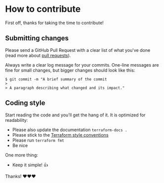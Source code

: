 # How to contribute

First off, thanks for taking the time to contribute!

## Submitting changes

Please send a GitHub Pull Request with a clear list of what you've done (read more about [pull requests](http://help.github.com/pull-requests/)).

Always write a clear log message for your commits. One-line messages are fine for small changes, but bigger changes should look like this:

```
$ git commit -m "A brief summary of the commit
> 
> A paragraph describing what changed and its impact."
```

## Coding style

Start reading the code and you'll get the hang of it. It is optimized for readability:

* Please also update the documentation `terraform-docs .`
* Please stick to the [Terraform style conventions](https://www.terraform.io/language/syntax/style)
* Please run `terraform fmt`
* Be nice

One more thing:

* Keep it simple! 👍

Thanks! ❤️❤️❤️
